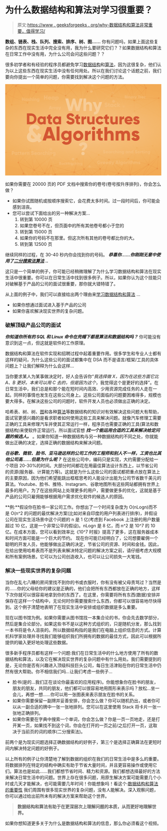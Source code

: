 # 为什么数据结构和算法对学习很重要？

> 原文:[https://www . geeksforgeeks . org/why-数据结构和算法非常重要，值得学习/](https://www.geeksforgeeks.org/why-data-structures-and-algorithms-are-important-to-learn/)

**数组、链表、栈、队列、搜索、排序、树、图……**
你有问题吗，如果上面这些复杂的东西在现实生活中完全没有用，我为什么要研究它们？？如果数据结构和算法在日常工作中没有用，为什么公司会问这些问题？？

很多初学者和有经验的程序员都避免学习[数据结构](https://www.geeksforgeeks.org/data-structures/)和[算法](https://www.geeksforgeeks.org/fundamentals-of-algorithms/)，因为这很复杂，他们认为以上这些东西在现实生活中没有任何用处。所以在我们讨论这个话题之前，我们要向你提出一个简单的问题，你需要找到解决这个问题的方法。

![Why Data Structures and Algorithms are Important to Learn?](img/dbc62c9e6564fe813866a56056a80f10.png)

如果你需要在 20000 页的 PDF 文档中搜索你的卷号(卷号按升序排列)，你会怎么做？

*   如果你试图随机或按顺序搜索它，会花费太多时间。过一段时间后，你可能会感到沮丧。
*   您可以尝试下面给出的另一种解决方案…
    1.  转到第 10000 页
    2.  如果您卷号不在，但页面中的所有其他卷号都小于您的
    3.  转到第 15000 页
    4.  如果你的号码不在那里。但这次所有其他的卷号都比你的大。
    5.  转到第 12500 页

继续同样的过程，在 30-40 秒内你会找到你的号码。 ***恭喜你……你刚刚无意中使用了***[***二分搜索法算法***](https://www.geeksforgeeks.org/binary-search/) ***..***

这只是一个简单的例子，你可能已经稍微理解了为什么学习数据结构和算法在现实生活中很重要。你可以在日常生活中找到很多例子。所以，如果你认为这个技能只对破解基于产品的公司的面试很重要，那你就大错特错了。

从上面的例子中，我们可以直接给出两个理由来[学习数据结构和算法](https://practice.geeksforgeeks.org/courses/dsa-self-paced?vb=154) …

*   如果你想通过面试进入基于产品的公司
*   如果你喜欢解决现实世界的复杂问题。

### 破解顶级产品公司的面试

***你知道你所有的 SQL 和 Linux 命令在兜帽下都是算法和数据结构吗？*** 你可能没有意识到这一点，但这就是软件的工作原理。

数据结构和算法在软件实现和招聘过程中起着重要作用。很多学生和专业人士都有这样的疑问，为什么这些公司的面试都集中在 DSA 而不是语言/框架/工具的具体问题上？让我们解释为什么会这样…

当你要求某人为某事做决定时，好人会告诉你“*我选择做 X，因为在这些方面它比 A、B 更好。本来可以用 C 去的，但是因为这个*，我觉得这个是更好的选择”。在日常生活中，我们总是和那个能在短时间内高效、少用资源完成任务的人走在一起。同样的事情也发生在这些公司身上。这些公司面临的问题要困难得多，规模也要大得多。在解决这些公司的问题时，软件开发人员也必须做出正确的决定。

哈希表、树、树、[图](https://www.geeksforgeeks.org/graph-data-structure-and-algorithms/)和各种[算法](https://www.geeksforgeeks.org/fundamentals-of-algorithms/)等数据结构的知识对有效解决这些问题大有帮助，面试官更感兴趣的是看求职者如何使用这些工具来解决问题。就像汽车修理工需要正确的工具来修理汽车并使其正常运行一样，程序员也需要正确的工具(算法和数据结构)来使软件正常运行。所以面试官想 ***找一个能运用合适的工具来解决给定问题的候选人。*** 。如果你知道一种数据结构与另一种数据结构的不同之处，你就能做出正确的决定，选择正确的数据结构来解决问题。

***在谷歌、微软、脸书、亚马逊这样的公司工作的工程师和别人不一样，工资也比其他公司高……但是为什么呢？*** 在这些公司中，编码只是实现，大约需要分配给一个项目 20-30%的时间。大部分时间都花在用最佳算法设计东西上，以节省公司的资源(服务器、计算能力等)。这就是为什么这些公司的面试都把重点放在算法上的主要原因，因为他们希望能跳出框框思考的人能设计出能为公司节省数千美元的算法。Youtube、脸书、推特、Instagram、谷歌地图所有这些网站都拥有世界上最多的用户。为了在这些网站上处理更多的用户，需要做更多的优化，这就是基于产品的公司只雇佣能够根据用户需求优化软件的候选人的原因。

**例:**假设你在脸书一家公司工作。你想出了一个时间复杂度为 O(nLogn)而不是 O(n^2 的问题的最优解决方案(比如对来自印度的用户列表进行排序)，并假设公司在现实生活场景中这个问题的 n 是 1 亿(考虑到 Facebook 上注册的用户数量超过 10 亿，这是一个非常公平的假设)。nLogn 是 8 亿，而 n^2 是 10^7 的 10 亿。在成本方面，您可以看到效率比《10^7 时报》提高了更多，这在服务器成本和时间方面可能是一个巨大的节约。
现在你可能已经明白了，公司想要雇佣一个聪明的开发人员，他能够做出正确的决定，节省公司的资源、时间和金钱。因此，在给出使用哈希表而不是列表来解决特定问题的解决方案之前，请仔细考虑大规模和所有案例场景。它可以为公司创造收入，也可以让公司损失一大笔钱。

### 解决一些现实世界的复杂问题

当你在乱七八糟的房间里找不到你的书或衣服时，你有没有被父母责骂过？当然是的……你的父母给你的建议是正确的，他们会把所有东西都放在正确的地方，这样下次你就可以很容易地拿到你的东西了。在这里，你需要将所有东西(数据)安排并保存在这样一个结构中，无论何时你需要搜索什么东西，你都可以很容易地尽快得到。这个例子清楚地表明了在现实生活中安排或组织数据是多么重要。

现在以图书馆为例。如果你需要从图书馆找一本集合论的书，你会先去数学部分，然后是集合论部分。如果这些书不是以这种方式组织的，只是随机分发，那么找到一本书将是令人沮丧的。所以数据结构指的是我们在电脑上组织信息的方式。计算机科学家处理并寻找我们能够组织我们所拥有的数据的最佳方式，因此可以根据所提供的输入更好地处理这些数据。

很多新手程序员都有这样一个问题:我们在日常生活中的什么地方使用了所有的数据结构和算法，以及它在解决现实世界的复杂问题中有什么用处。我们需要提到的是，无论你是否有兴趣进入顶级科技巨头公司，每日生活津贴在你的日常生活中仍然有很大帮助。你不相信我们吗…让我们考虑一些例子…

*   脸书(是的…我们正在谈论你最喜欢的应用程序)。你能想象你在脸书的朋友，朋友的朋友，共同的朋友，他们都可以很容易地用图形来表示吗？放松…坐一会儿，再想一想……你可以用一张图表来表示朋友在脸书的关系。
*   如果你需要保留一副牌并妥善安排，你会怎么做？你可以随机扔出，或者你可以从一副合适的牌中一张一张地排列。您可以在这里使用 Stack 将卡片一张一张地正确排列。
*   如果你需要在字典中搜索一个单词，你会怎么做？你是一页一页地走，还是打开某一页，如果找不到这个词，你会在打开的一页之前/之后打开一页，这取决于当前页的词的顺序(二分搜索法)。

前两个是为现实问题选择正确数据结构的好例子，第三个是选择正确算法在更短时间内解决特定问题的好例子。

以上所有的例子让你清楚地了解到数据的组织在我们的日常生活中是多么的重要。将数据排列在特定的结构中确实有助于节省大量时间，并且更容易操作或使用它们。算法也是如此……我们都想节省时间、精力和资源。我们都想选择最好的方法来解决日常生活中的问题。世界上存在很多问题，用原生解决方案可能需要几个小时或几天才能解决，也可能需要几年时间！你能想象吗！看这个:[数据结构和算法的重要性](https://youtu.be/Q4gTV4r0zRs)
我们周围有很多现实世界的复杂问题，没有人能解决。深入观察问题，你可以通过给出前所未有的解决方案来帮助这个世界。

> **数据结构和算法有助于在更深层次上理解问题的本质，从而更好地理解世界。**

如果你想知道更多关于为什么是数据结构和算法的信息，那么你必须看这个视频。